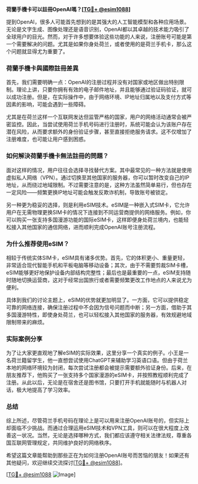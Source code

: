 **荷蘭手機卡可以註冊OpenAI嗎？[[TG💪+ @esim1088](https://t.me/s/esim1088)]**

提到OpenAI，很多人可能首先想到的是其强大的人工智能模型和各种应用场景。无论是文字生成、图像处理还是语音识别，OpenAI都以其卓越的技术能力吸引了全球用户的目光。然而，对于许多想要体验这些功能的人来说，注册账号可能是第一个需要解决的问题。尤其是如果你身处荷兰，或者使用的是荷兰手机卡，那么这个问题就显得尤为重要了。

### 荷蘭手機卡與國際註冊差異

首先，我们需要明确一点：OpenAI的注册过程并没有对国家或地区做出特别限制。理论上讲，只要你拥有有效的电子邮件地址，并且能够通过验证码验证，就可以成功注册。但是，在实际操作中，由于网络环境、IP地址归属地以及支付方式等因素的影响，可能会遇到一些障碍。

尤其是在荷兰这样一个互联网发达但监管严格的国家，用户的网络活动通常会被严密监控。因此，当尝试使用荷兰手机号码进行注册时，系统可能会认为该账户存在潜在风险，从而要求额外的身份验证步骤，甚至直接拒绝服务请求。这不仅增加了注册难度，也可能让用户感到困惑。

### 如何解決荷蘭手機卡無法註冊的問題？

面对这样的情况，用户往往会选择寻找替代方案。其中最常见的一种方法就是使用虚拟私人网络（VPN）。通过切换至其他国家的服务器，你可以暂时改变自己的IP地址，从而绕过地域限制。不过需要注意的是，这种方法虽然简单易行，但也存在一定风险——频繁更换IP地址可能会触发反欺诈机制，导致账号被锁定。

另一种更为稳妥的选择，则是利用eSIM技术。eSIM是一种嵌入式SIM卡，它允许用户在无需物理更换SIM卡的情况下连接到不同运营商提供的网络服务。例如，你可以购买一张支持多国漫游功能的国际eSIM卡，这样即便身处荷兰境内，也能轻松接入其他国家的通信网络，进而顺利完成OpenAI账号注册流程。

### 为什么推荐使用eSIM？

相较于传统实体SIM卡，eSIM具有诸多优势。首先，它的体积更小、重量更轻，非常适合现代智能手机和平板电脑等移动设备；其次，由于不需要剪裁SIM卡槽，eSIM能够更好地保护设备内部结构完整性；最后也是最重要的一点，eSIM支持随时随地切换运营商，这对于经常出国旅行或者需要频繁更改工作地点的人来说尤为便利。

具体到我们的讨论主题上，eSIM的优势就更加明显了。一方面，它可以提供稳定可靠的网络连接，确保注册过程中不会因为信号问题而中断；另一方面，借助于其多国漫游特性，即使身处荷兰，也可以轻松接入其他国家的服务器，有效规避地域限制带来的麻烦。

### 实际案例分享

为了让大家更直观地了解eSIM的实际效果，这里分享一个真实的例子。小王是一名荷兰籍留学生，他一直想尝试使用ChatGPT来辅助学习英语口语。但由于荷兰本地的网络环境较为封闭，每次尝试注册都会被提示需要额外验证身份。后来，在朋友推荐下，他购买了一张支持多个国家漫游的eSIM卡，并按照教程顺利完成了注册。从此以后，无论是在宿舍还是图书馆，只要打开手机就能随时与机器人对话，极大地提高了学习效率。

### 总结

综上所述，尽管荷兰手机号码在理论上是可以用来注册OpenAI账号的，但实际上却面临不少挑战。而通过合理运用eSIM技术和VPN工具，则可以在很大程度上改善这一状况。当然，无论是选择哪种方式，我们都应该遵守相关法律法规，尊重各国互联网管理规定，共同维护良好的网络秩序。

希望这篇文章能帮助到那些正在为如何注册OpenAI账号而苦恼的朋友！如果还有其他疑问，欢迎继续交流探讨[[TG💪+ @esim1088](https://t.me/s/esim1088)]。

[[TG💪+ @esim1088](https://t.me/s/esim1088) ![Image](https://i.postimg.cc/4NQfJmqS/Snipaste-2025-05-13-00-14-12.png)]